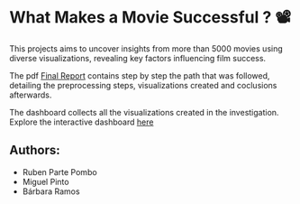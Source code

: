# What Makes a Movie Successful ? 📽️
This projects aims to uncover insights from more than 5000 movies using diverse visualizations, revealing key factors influencing film success. 

The pdf [Final Report](Final_report.pdf) contains step by step the path that was followed, detailing the preprocessing steps, visualizations created and coclusions afterwards.

The dashboard collects all the visualizations created in the investigation.
Explore the interactive dashboard [here](https://rubenpartepombo.shinyapps.io/final_project/)


## Authors:
- Ruben Parte Pombo 
- Miguel Pinto 
- Bárbara Ramos
